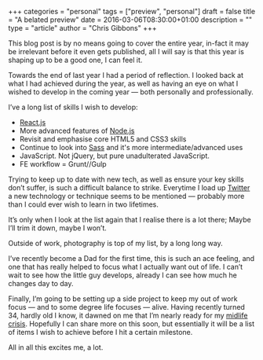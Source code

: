 +++
categories = "personal"
tags = ["preview", "personal"]
draft = false
title = "A belated preview"
date = 2016-03-06T08:30:00+01:00
description = ""
type = "article"
author = "Chris Gibbons"
+++

This blog post is by no means going to cover the entire year, in-fact it may be irrelevant before it even gets published, all I will say is that this year is shaping up to be a good one, I can feel it.

Towards the end of last year I had a period of reflection. I looked back at what I had achieved during the year, as well as having an eye on what I wished to develop in the coming year &mdash; both personally and professionally.

I&rsquo;ve a long list of skills I wish to develop:

* [React.js](http://facebook.github.io/react/)
* More advanced features of [Node.js](http://nodejs.org/)
* Revisit and emphasise core HTML5 and CSS3 skills
* Continue to look into [Sass](http://sass-lang.com/) and it's more intermediate/advanced uses
* JavaScript. Not jQuery, but pure unadulterated JavaScript.
* FE workflow = Grunt//Gulp

Trying to keep up to date with new tech, as well as ensure your key skills don&rsquo;t suffer, is such a difficult balance to strike. Everytime I load up [Twitter](http://twitter.com/_gbbns) a new technology or technique seems to be mentioned &mdash; probably more than I could ever wish to learn in two lifetimes.

It&rsquo;s only when I look at the list again that I realise there is a lot there; Maybe I&rsquo;ll trim it down, maybe I won&rsquo;t.

Outside of work, photography is top of my list, by a long long way.

I&rsquo;ve recently become a Dad for the first time, this is such an ace feeling, and one that has really helped to focus what I actually want out of life. I can&rsquo;t wait to see how the little guy develops, already I can see how much he changes day to day.

Finally, I&rsquo;m going to be setting up a side project to keep my out of work focus &mdash; and to some degree life focuses &mdash; alive. Having recently turned 34, hardly old I know, it dawned on me that I&rsquo;m nearly ready for my [midlife crisis](http://en.wikipedia.org/wiki/Midlife_crisis). Hopefully I can share more on this soon, but essentially it will be a list of items I wish to achieve before I hit a certain milestone.

All in all this excites me, a lot.
